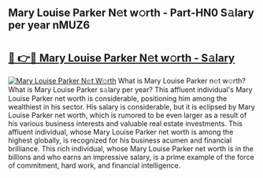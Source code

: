 ## Mary Louise Parker N𝚎t w𝚘rth - Part-HN0 S𝚊lary per year nMUZ6

# <h2><a href="http://gc4kmjy.nevu.top/?p=Mary+Louise+Parker">🔗 👉🔴 Mary Louise Parker N𝚎t w𝚘rth - S𝚊lary</a></h2>

[![Mary Louise Parker N𝚎t W𝚘rth](https://i.imgur.com/Oavwk0R.jpeg)](http://gc4kmjy.nevu.top/?p=Mary+Louise+Parker)
What is Mary Louise Parker n𝚎t w𝚘rth? What is Mary Louise Parker s𝚊lary per year?
This affluent individual's Mary Louise Parker net worth is considerable, positioning him among the wealthiest in his sector. His salary is considerable, but it is eclipsed by Mary Louise Parker net worth, which is rumored to be even larger as a result of his various business interests and valuable real estate investments. This affluent individual, whose Mary Louise Parker net worth is among the highest globally, is recognized for his business acumen and financial brilliance. This rich individual, whose Mary Louise Parker net worth is in the billions and who earns an impressive salary, is a prime example of the force of commitment, hard work, and financial intelligence.
